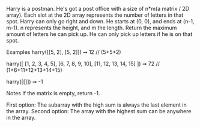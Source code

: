 Harry is a postman. He's got a post office with a size of n*m(a matrix / 2D array). Each slot at the 2D array represents the number of letters in that spot. Harry can only go right and down. He starts at (0, 0), and ends at (n-1, m-1). n represents the height, and m the length. Return the maximum amount of letters he can pick up. He can only pick up letters if he is on that spot.

Examples
harry([[5, 2], [5, 2]]) ➞ 12
// (5+5+2)


harry([
  [1, 2, 3, 4, 5],
  [6, 7, 8, 9, 10],
  [11, 12, 13, 14, 15]
]) ➞ 72
// (1+6+11+12+13+14+15)


harry([[]]) ➞ -1

Notes
If the matrix is empty, return -1.

First option: 
The subarray with the high sum is always the last element in the array.
Second option:
The array with the highest sum can be anywhere in the array.